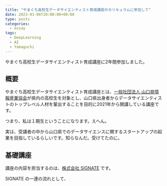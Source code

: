 ```yaml
---
title: "やまぐち高校生データサイエンティスト育成講座のカリキュラムに参加して"
date: 2023-01-06T20:00:00+09:00
type: posts
categories:
  - essay
tags:
  - DeepLearning
  - AI
  - Yamaguchi
---
```


やまぐち高校生データサイエンティスト育成講座に2年間参加しました。

## 概要

やまぐち高校生データサイエンティスト育成講座とは、[一般社団法人 山口県情報産業協会](https://yiia.org)が県内の高校生を対象とし、山口県出身者からデータサイエンティストのトップレベル人材を輩出することを目的に2021年から開講している講座です。

つまり、私は１期生ということになります。えへん。

実は、受講者の中から山口県でのデータサイエンスに関するスタートアップの起業を目指しているらしいです。知らなんだ。受けてたのに。

## 基礎講座

講座の内容を担当するのは、[株式会社 SIGNATE](https://signate.jp) です。

SIGNATE の一連の流れとして、